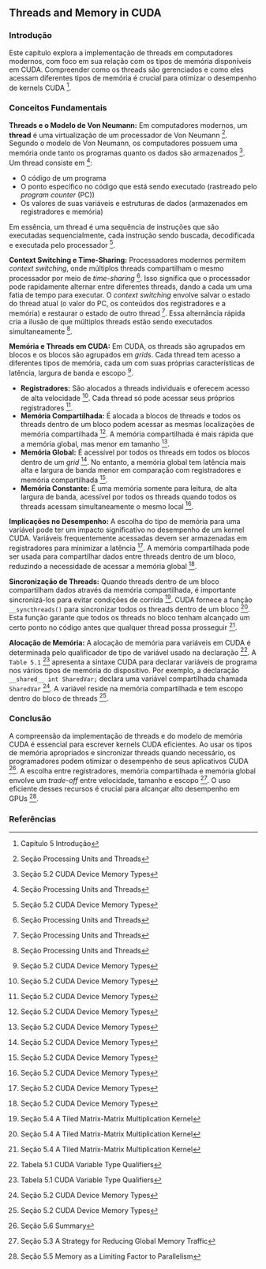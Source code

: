 ## Threads and Memory in CUDA

### Introdução
Este capítulo explora a implementação de threads em computadores modernos, com foco em sua relação com os tipos de memória disponíveis em CUDA. Compreender como os threads são gerenciados e como eles acessam diferentes tipos de memória é crucial para otimizar o desempenho de kernels CUDA [^95].

### Conceitos Fundamentais

**Threads e o Modelo de Von Neumann:** Em computadores modernos, um **thread** é uma virtualização de um processador de Von Neumann [^100]. Segundo o modelo de Von Neumann, os computadores possuem uma memória onde tanto os programas quanto os dados são armazenados [^97]. Um thread consiste em [^100]:
*   O código de um programa
*   O ponto específico no código que está sendo executado (rastreado pelo *program counter* (PC))
*   Os valores de suas variáveis e estruturas de dados (armazenados em registradores e memória)

Em essência, um thread é uma sequência de instruções que são executadas sequencialmente, cada instrução sendo buscada, decodificada e executada pelo processador [^97].

**Context Switching e Time-Sharing:** Processadores modernos permitem *context switching*, onde múltiplos threads compartilham o mesmo processador por meio de *time-sharing* [^100]. Isso significa que o processador pode rapidamente alternar entre diferentes threads, dando a cada um uma fatia de tempo para executar. O *context switching* envolve salvar o estado do thread atual (o valor do PC, os conteúdos dos registradores e a memória) e restaurar o estado de outro thread [^100]. Essa alternância rápida cria a ilusão de que múltiplos threads estão sendo executados simultaneamente [^100].

**Memória e Threads em CUDA:** Em CUDA, os threads são agrupados em blocos e os blocos são agrupados em *grids*. Cada thread tem acesso a diferentes tipos de memória, cada um com suas próprias características de latência, largura de banda e escopo [^98].

*   **Registradores:** São alocados a threads individuais e oferecem acesso de alta velocidade [^97]. Cada thread só pode acessar seus próprios registradores [^97].
*   **Memória Compartilhada:** É alocada a blocos de threads e todos os threads dentro de um bloco podem acessar as mesmas localizações de memória compartilhada [^98]. A memória compartilhada é mais rápida que a memória global, mas menor em tamanho [^98].
*   **Memória Global:** É acessível por todos os threads em todos os blocos dentro de um *grid* [^98]. No entanto, a memória global tem latência mais alta e largura de banda menor em comparação com registradores e memória compartilhada [^98].
*   **Memória Constante:** É uma memória somente para leitura, de alta largura de banda, acessível por todos os threads quando todos os threads acessam simultaneamente o mesmo local [^97].

**Implicações no Desempenho:** A escolha do tipo de memória para uma variável pode ter um impacto significativo no desempenho de um kernel CUDA. Variáveis frequentemente acessadas devem ser armazenadas em registradores para minimizar a latência [^97]. A memória compartilhada pode ser usada para compartilhar dados entre threads dentro de um bloco, reduzindo a necessidade de acessar a memória global [^101].

**Sincronização de Threads:** Quando threads dentro de um bloco compartilham dados através da memória compartilhada, é importante sincronizá-los para evitar condições de corrida [^114]. CUDA fornece a função `__syncthreads()` para sincronizar todos os threads dentro de um bloco [^114]. Esta função garante que todos os threads no bloco tenham alcançado um certo ponto no código antes que qualquer thread possa prosseguir [^114].

**Alocação de Memória:** A alocação de memória para variáveis em CUDA é determinada pelo qualificador de tipo de variável usado na declaração [^102]. A `Table 5.1` [^102] apresenta a sintaxe CUDA para declarar variáveis de programa nos vários tipos de memória do dispositivo.
Por exemplo, a declaração `__shared__ int SharedVar;` declara uma variável compartilhada chamada `SharedVar` [^103]. A variável reside na memória compartilhada e tem escopo dentro do bloco de threads [^103].

### Conclusão
A compreensão da implementação de threads e do modelo de memória CUDA é essencial para escrever kernels CUDA eficientes. Ao usar os tipos de memória apropriados e sincronizar threads quando necessário, os programadores podem otimizar o desempenho de seus aplicativos CUDA [^118]. A escolha entre registradores, memória compartilhada e memória global envolve um *trade-off* entre velocidade, tamanho e escopo [^105]. O uso eficiente desses recursos é crucial para alcançar alto desempenho em GPUs [^115].

### Referências
[^95]: Capítulo 5 Introdução
[^97]: Seção 5.2 CUDA Device Memory Types
[^98]: Seção 5.2 CUDA Device Memory Types
[^100]: Seção Processing Units and Threads
[^101]: Seção 5.2 CUDA Device Memory Types
[^102]: Tabela 5.1 CUDA Variable Type Qualifiers
[^103]: Seção 5.2 CUDA Device Memory Types
[^105]: Seção 5.3 A Strategy for Reducing Global Memory Traffic
[^114]: Seção 5.4 A Tiled Matrix-Matrix Multiplication Kernel
[^115]: Seção 5.5 Memory as a Limiting Factor to Parallelism
[^118]: Seção 5.6 Summary

<!-- END -->